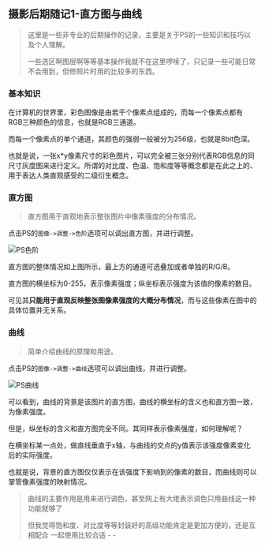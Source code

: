 ## 摄影后期随记1-直方图与曲线

> 这里是一些非专业的后期操作的记录，主要是关于PS的一些知识和技巧以及个人理解。
>
> 一些选区啊图层啊等等基本操作我就不在这里啰嗦了，只记录一些可能日常不会用到，但修照片时用的比较多的东西。

### 基本知识

​	在计算机的世界里，彩色图像是由若干个像素点组成的，而每一个像素点都有RGB三种颜色的信息，也就是RGB三通道。

​	而每一个像素点的单个通道，其颜色的强弱一般被分为256级，也就是8bit色深。

​	也就是说，一张x*y像素尺寸的彩色图片，可以完全被三张分别代表RGB信息的同尺寸灰度图来进行定义。所谓的对比度、色温、饱和度等等概念都是在此之上的、用于表达人类直观感受的二级衍生概念。

### 直方图

> 直方图用于直观地表示整张图片中像素强度的分布情况。

​	点击PS的`图像->调整->色阶`选项可以调出直方图，并进行调整。

![PS色阶](D:\Cygwin\home\74784\Github\大四\my_note\2020\摄影和后期\摄影后期随记1fig\PS色阶.jpg)

直方图的整体情况如上图所示，最上方的通道可选叠加或者单独的R/G/B。

直方图的横坐标为0-255，表示像素强度；纵坐标表示强度为该值的像素的数目。

可见其**只能用于直观反映整张图像素强度的大概分布情况**，而与这些像素在图中的具体位置并无关系。

### 曲线

> 简单介绍曲线的原理和用途。

点击PS的`图像->调整->曲线`选项可以调出曲线，并进行调整。

![PS曲线](D:\Cygwin\home\74784\Github\大四\my_note\2020\摄影和后期\摄影后期随记1fig\PS曲线.jpg)

可以看到，曲线的背景是该图片的直方图，曲线的横坐标的含义也和直方图一致，为像素强度。

但是，纵坐标的含义和直方图完全不同。其同样表示像素强度，如何理解呢？

在横坐标某一点处，做直线垂直于x轴，与曲线的交点的y值表示该强度像素变化后的实际强度。

也就是说，背景的直方图仅仅表示在该强度下影响到的像素的数目，而曲线则可以掌管像素强度的映射情况。

> 曲线的主要作用是用来进行调色，甚至网上有大佬表示调色只用曲线这一种功能就够了
>
> 但我觉得饱和度、对比度等等封装好的高级功能肯定是更加方便的，还是互相配合 一起使用比较合适  - - 